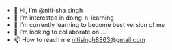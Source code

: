 - 👋 Hi, I’m @niti-sha singh
- 👀 I’m interested in doing-n-learning
- 🌱 I’m currently learning to become best version of me
- 💞️ I’m looking to collaborate on ...
- 📫 How to reach me nitisingh8863@gmail.com

<!---
niti-sha/niti-sha is a ✨ special ✨ repository because its `README.md` (this file) appears on your GitHub profile.
You can click the Preview link to take a look at your changes.
--->
